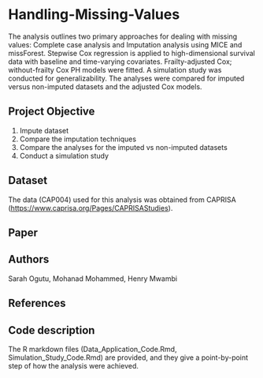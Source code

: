 # Handling-Missing-Values
The analysis outlines two primary approaches for dealing with missing values: Complete case analysis and Imputation analysis using MICE and missForest. Stepwise Cox regression is applied to high-dimensional survival data with baseline and time-varying covariates. Frailty-adjusted Cox; without-frailty Cox PH models were fitted. A simulation study was conducted for generalizability.
The analyses were compared for imputed versus non-imputed datasets and the adjusted Cox models. 
## Project Objective
1. Impute dataset
2. Compare the imputation techniques
3. Compare the analyses for the imputed vs non-imputed datasets
4. Conduct a simulation study
## Dataset
The data (CAP004) used for this analysis was obtained from CAPRISA (https://www.caprisa.org/Pages/CAPRISAStudies).
## Paper
## Authors
Sarah Ogutu, Mohanad Mohammed, Henry Mwambi
## References
## Code description
The R markdown files (Data_Application_Code.Rmd, Simulation_Study_Code.Rmd) are provided, and they give a point-by-point step of how the analysis were achieved. 
